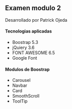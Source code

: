 ## Examen modulo 2
Desarrollado por Patrick Ojeda

#### Tecnologias aplicadas
- Boostrap 5.3
- jQuiery 3.6
- FONT AWESOME 6.5
- Google Font

#### Modulos de Boostrap
- Carousel
- Navbar
- Card
- SmoothScroll
- ToolTip



